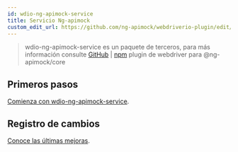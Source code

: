 ```yaml
---
id: wdio-ng-apimock-service
title: Servicio Ng-apimock
custom_edit_url: https://github.com/ng-apimock/webdriverio-plugin/edit/master/README.md
---
```



> wdio-ng-apimock-service es un paquete de terceros, para más información consulte [GitHub](https://github.com/ng-apimock/webdriverio-plugin) | [npm](https://www.npmjs.com/package/wdio-ng-apimock-service)
plugin de webdriver para @ng-apimock/core

## Primeros pasos
[Comienza con wdio-ng-apimock-service][gettingStarted].

## Registro de cambios
[Conoce las últimas mejoras][changelog].

 
[gettingStarted]: https://ngapimock.org/docs/plugins/wdio-ng-apimock-service
[api]: https://ngapimock.org/docs/api/select-scenario
[changelog]: https://github.com/ng-apimock/webdriverio-plugin/blob/master/CHANGELOG.md